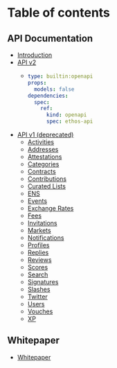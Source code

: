 # Table of contents

## API Documentation

* [Introduction](README.md)
* [API v2](api-documentation/api-v2/README.md)
  * ```yaml
    type: builtin:openapi
    props:
      models: false
    dependencies:
      spec:
        ref:
          kind: openapi
          spec: ethos-api
    ```
* [API v1 (deprecated)](content/api-v1-deprecaed/index.md)
  * [Activities](content/api-v1-deprecaed/activities.md)
  * [Addresses](content/api-v1-deprecaed/addresses.md)
  * [Attestations](content/api-v1-deprecaed/attestations.md)
  * [Categories](content/api-v1-deprecaed/categories.md)
  * [Contracts](content/api-v1-deprecaed/contracts.md)
  * [Contributions](content/api-v1-deprecaed/contributions.md)
  * [Curated Lists](content/api-v1-deprecaed/curated-lists.md)
  * [ENS](content/api-v1-deprecaed/ens.md)
  * [Events](content/api-v1-deprecaed/events.md)
  * [Exchange Rates](content/api-v1-deprecaed/exchange-rates.md)
  * [Fees](content/api-v1-deprecaed/fees.md)
  * [Invitations](content/api-v1-deprecaed/invitations.md)
  * [Markets](content/api-v1-deprecaed/markets.md)
  * [Notifications](content/api-v1-deprecaed/notifications.md)
  * [Profiles](content/api-v1-deprecaed/profiles.md)
  * [Replies](content/api-v1-deprecaed/replies.md)
  * [Reviews](content/api-v1-deprecaed/reviews.md)
  * [Scores](content/api-v1-deprecaed/scores.md)
  * [Search](content/api-v1-deprecaed/search.md)
  * [Signatures](content/api-v1-deprecaed/signatures.md)
  * [Slashes](content/api-v1-deprecaed/slashes.md)
  * [Twitter](content/api-v1-deprecaed/twitter.md)
  * [Users](content/api-v1-deprecaed/users.md)
  * [Vouches](content/api-v1-deprecaed/vouches.md)
  * [XP](content/api-v1-deprecaed/xp.md)

## Whitepaper

* [Whitepaper](https://whitepaper.ethos.network)

